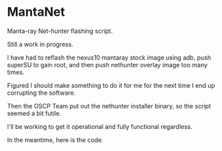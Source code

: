 # MantaNet
Manta-ray Net-hunter flashing script.

Still a work in progress.

I have had to reflash the nexus10 mantaray stock image using adb, push superSU to gain root, and then push nethunter overlay image too many times.

Figured I should make something to do it for me for the next time I end up corrupting the software. 

Then the OSCP Team put out the nethunter installer binary, so the script seemed a bit futile.

I'll be working to get it operational and fully functional regardless.

In the meantime, here is the code.

